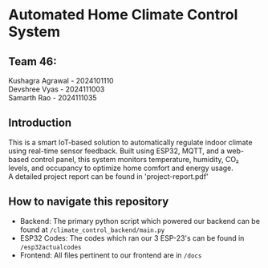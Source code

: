 # Automated Home Climate Control System

## Team 46:
Kushagra Agrawal - 2024101110<br />
Devshree Vyas - 2024111003<br />
Samarth Rao - 2024111035

## Introduction
This is a smart IoT-based solution to automatically regulate indoor climate using real-time sensor feedback. Built using ESP32, MQTT, and a web-based control panel, this system monitors temperature, humidity, CO₂ levels, and occupancy to optimize home comfort and energy usage. <br />
A detailed project report can be found in 'project-report.pdf'

## How to navigate this repository

- Backend: The primary python script which powered our backend can be found at `/climate_control_backend/main.py`<br />
- ESP32 Codes: The codes which ran our 3 ESP-23's can be found in `/esp32actualcodes`<br />
- Frontend: All files pertinent to our frontend are in `/docs`
